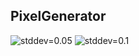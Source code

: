 ## PixelGenerator

![stddev=0.05](https://user-images.githubusercontent.com/29158616/47411806-def4e580-d7a4-11e8-99ea-c07c0b5a4fb0.png)
![stddev=0.1](https://user-images.githubusercontent.com/29158616/47411807-def4e580-d7a4-11e8-9179-1470a17ffa6c.png)
